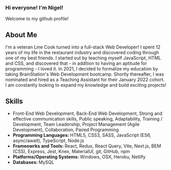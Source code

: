 ### Hi everyone! I'm Nigel!

Welcome to my github profile!

## About Me

I'm a veteran Line Cook turned into a full-stack Web Developer! I spent 12 years of my life in the restaurant industry and discovered coding through one of my best friends. I started out by teaching myself JavaScript, HTML and CSS, and discovered that - in addition to having an aptitude for programming - I loved it. In 2021, I decided to formalize my education by taking BrainStation's Web Development bootcamp. Shortly thereafter, I was nominated and hired as a Teaching Assistant for their January 2022 cohort. I am constantly looking to expand my knowledge and build exciting projects!

## Skills

- Front-End Web Development, Back-End Web Development, Strong and effective communication skills, Public speaking, Adaptability, Training / Development, Team Leadership, Project Management (Agile Development), Collaboration, Paired Programming
- <strong>Programming Languages: </strong> HTML5, CSS3, SASS, JavaScript (ES6, async/await), TypeScript, Node.js
- <strong>Frameowrks and Tools: </strong> React, Redux, React Query, Vite, Next.js, BEM (CSS), Express, Jest, Knex, MaterialUI, git, GitHub, npm
- <strong>Platforms/Operating Systems: </strong> Windows, OSX, Heroku, Netlify
- <strong>Databases: </strong> MySQL
